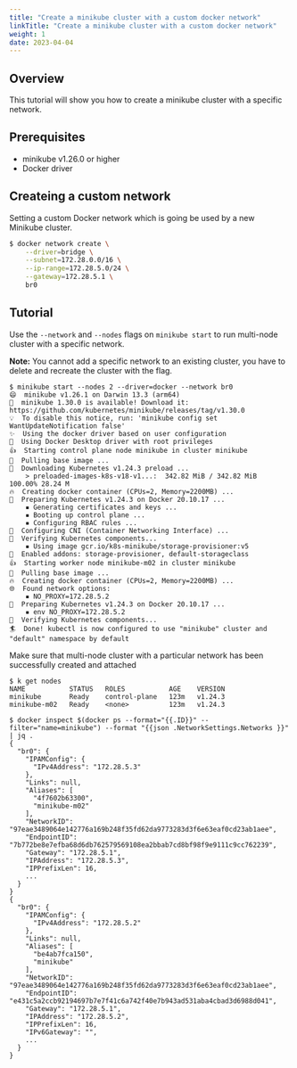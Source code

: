 ```yaml
---
title: "Create a minikube cluster with a custom docker network"                                 
linkTitle: "Create a minikube cluster with a custom docker network"
weight: 1
date: 2023-04-04
--- 
```


## Overview

This tutorial will show you how to create a minikube cluster with a specific network.

## Prerequisites

- minikube v1.26.0 or higher
- Docker driver

## Createing a custom network

Setting a custom Docker network which is going be used by a new Minikube cluster.

```bash
$ docker network create \
    --driver=bridge \
    --subnet=172.28.0.0/16 \
    --ip-range=172.28.5.0/24 \
    --gateway=172.28.5.1 \
    br0
```

## Tutorial

Use the `--network` and `--nodes` flags on `minikube start` to run multi-node cluster with a specific network.

**Note:** You cannot add a specific network to an existing cluster, you have to delete and recreate the cluster with the flag.

```
$ minikube start --nodes 2 --driver=docker --network br0
😄  minikube v1.26.1 on Darwin 13.3 (arm64)
🎉  minikube 1.30.0 is available! Download it: https://github.com/kubernetes/minikube/releases/tag/v1.30.0
💡  To disable this notice, run: 'minikube config set WantUpdateNotification false'
✨  Using the docker driver based on user configuration
📌  Using Docker Desktop driver with root privileges
👍  Starting control plane node minikube in cluster minikube
🚜  Pulling base image ...
💾  Downloading Kubernetes v1.24.3 preload ...
    > preloaded-images-k8s-v18-v1...:  342.82 MiB / 342.82 MiB  100.00% 28.24 M
🔥  Creating docker container (CPUs=2, Memory=2200MB) ...
🐳  Preparing Kubernetes v1.24.3 on Docker 20.10.17 ...
    ▪ Generating certificates and keys ...
    ▪ Booting up control plane ...
    ▪ Configuring RBAC rules ...
🔗  Configuring CNI (Container Networking Interface) ...
🔎  Verifying Kubernetes components...
    ▪ Using image gcr.io/k8s-minikube/storage-provisioner:v5
🌟  Enabled addons: storage-provisioner, default-storageclass
👍  Starting worker node minikube-m02 in cluster minikube
🚜  Pulling base image ...
🔥  Creating docker container (CPUs=2, Memory=2200MB) ...
🌐  Found network options:
    ▪ NO_PROXY=172.28.5.2
🐳  Preparing Kubernetes v1.24.3 on Docker 20.10.17 ...
    ▪ env NO_PROXY=172.28.5.2
🔎  Verifying Kubernetes components...
🏄  Done! kubectl is now configured to use "minikube" cluster and "default" namespace by default
```

Make sure that multi-node cluster with a particular network has been successfully created and attached

```
$ k get nodes
NAME           STATUS   ROLES           AGE    VERSION
minikube       Ready    control-plane   123m   v1.24.3
minikube-m02   Ready    <none>          123m   v1.24.3

$ docker inspect $(docker ps --format="{{.ID}}" --filter="name=minikube") --format "{{json .NetworkSettings.Networks }}" | jq .
{
  "br0": {
    "IPAMConfig": {
      "IPv4Address": "172.28.5.3"
    },
    "Links": null,
    "Aliases": [
      "4f7602b63300",
      "minikube-m02"
    ],
    "NetworkID": "97eae3489064e142776a169b248f35fd62da9773283d3f6e63eaf0cd23ab1aee",
    "EndpointID": "7b772be8e7efba68d6db762579569108ea2bbab7cd8bf98f9e9111c9cc762239",
    "Gateway": "172.28.5.1",
    "IPAddress": "172.28.5.3",
    "IPPrefixLen": 16,
    ...
  }
}
{
  "br0": {
    "IPAMConfig": {
      "IPv4Address": "172.28.5.2"
    },
    "Links": null,
    "Aliases": [
      "be4ab7fca150",
      "minikube"
    ],
    "NetworkID": "97eae3489064e142776a169b248f35fd62da9773283d3f6e63eaf0cd23ab1aee",
    "EndpointID": "e431c5a2ccb92194697b7e7f41c6a742f40e7b943ad531aba4cbad3d6988d041",
    "Gateway": "172.28.5.1",
    "IPAddress": "172.28.5.2",
    "IPPrefixLen": 16,
    "IPv6Gateway": "",
    ...
  }
}
```